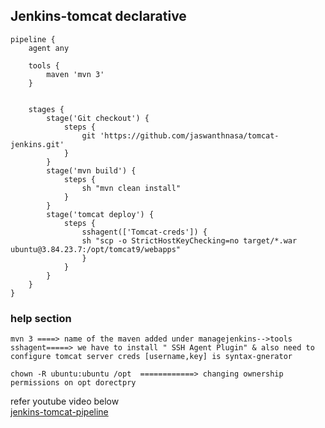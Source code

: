 
## Jenkins-tomcat declarative


```
pipeline {
    agent any
    
    tools {
        maven 'mvn 3'
    }
    

    stages {
        stage('Git checkout') {
            steps {
                git 'https://github.com/jaswanthnasa/tomcat-jenkins.git'
            }
        }
        stage('mvn build') {
            steps {
                sh "mvn clean install"
            }
        }
        stage('tomcat deploy') {
            steps {
                sshagent(['Tomcat-creds']) {
                sh "scp -o StrictHostKeyChecking=no target/*.war ubuntu@3.84.23.7:/opt/tomcat9/webapps"
                }
            }
        }
    }
}

```

### help section
```
mvn 3 ====> name of the maven added under managejenkins-->tools
sshagent=====> we have to install " SSH Agent Plugin" & also need to configure tomcat server creds [username,key] is syntax-gnerator

chown -R ubuntu:ubuntu /opt  ============> changing ownership permissions on opt dorectpry

```
refer youtube video below  <br/> 
[jenkins-tomcat-pipeline](https://www.youtube.com/watch?v=G_UCeeb5EPc&t=519s)



